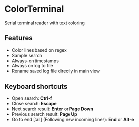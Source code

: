 # ColorTerminal
Serial terminal reader with text coloring

## Features
- Color lines based on regex
- Sample search
- Always-on timestamps
- Always on log to file
- Rename saved log file directly in main view

## Keyboard shortcuts
- Open search: **Ctrl-f**
- Close search: **Escape**
- Next search result: **Enter** or **Page Down**
- Previous search result: **Page Up**
- Go to end [tail] (Following new incoming lines): **End** or **Alt-e**
